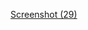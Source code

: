  
[Screenshot (29)](https://github.com/GauravNandedkar123/Mark7/assets/130847216/d0fd6018-73eb-45ef-891b-8d45d3ed71ff)
